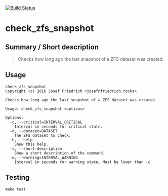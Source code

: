 [![Build Status](https://travis-ci.org/JosefFriedrich-shell/check_zfs_snapshot.svg?branch=master)](https://travis-ci.org/JosefFriedrich-shell/check_zfs_snapshot)

# check_zfs_snapshot

## Summary / Short description

> Checks how long ago the last snapshot of a ZFS dataset was created.

## Usage

```
check_zfs_snapshot
Copyright (c) 2016 Josef Friedrich <josef@friedrich.rocks>

Checks how long ago the last snapshot of a ZFS dataset was created.

Usage: check_zfs_snapshot <options>

Options:
  -c, --critical=INTERVAL_CRITICAL
    Interval in seconds for critical state.
  -d, --dataset=DATASET
    The ZFS dataset to check.
  -h, --help
    Show this help.
  -s, --short-description
    Show a short description of the command.
  -w, --warning=INTERVAL_WARNING
    Interval in seconds for warning state. Must be lower than -c
```

## Testing

```
make test
```
